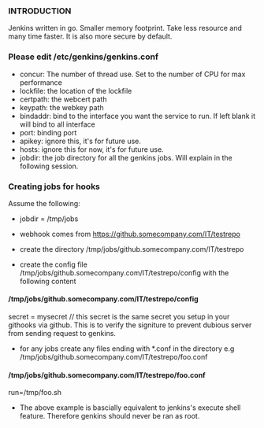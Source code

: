 ### INTRODUCTION ###
Jenkins written in go. Smaller memory footprint. Take less resource and many time faster. It is also more secure by default. 


### Please edit /etc/genkins/genkins.conf ###
- concur: The number of thread use. Set to the number of CPU for max performance
- lockfile: the location of the lockfile
- certpath: the webcert path 
- keypath: the webkey path 
- bindaddr: bind to the interface you want the service to run. If left blank it will bind to all interface
- port: binding port
- apikey: ignore this, it's for future use. 
- hosts: ignore this for now, it's for future use. 
- jobdir: the job directory for all the genkins jobs. Will explain in the following session. 

### Creating jobs for hooks ###
Assume the following:
- jobdir = /tmp/jobs
- webhook comes from https://github.somecompany.com/IT/testrepo

- create the directory /tmp/jobs/github.somecompany.com/IT/testrepo
- create the config file /tmp/jobs/github.somecompany.com/IT/testrepo/config with the following content

#### /tmp/jobs/github.somecompany.com/IT/testrepo/config ####
secret = mysecret // this secret is the same secret you setup in your githooks via github. This is to verify the signiture to prevent dubious server from sending request to genkins. 

- for any jobs create any files ending with *.conf in the directory e.g /tmp/jobs/github.somecompany.com/IT/testrepo/foo.conf

#### /tmp/jobs/github.somecompany.com/IT/testrepo/foo.conf ####

run=/tmp/foo.sh


- The above example is bascially equivalent to jenkins's execute shell feature. Therefore genkins should never be ran as root. 
